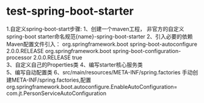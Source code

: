 # test-spring-boot-starter
1.自定义spring-boot-start步骤:
  1、创建一个maven工程，
      非官方的自定义spring-boot starter命名规范{name}-spring-boot-starter
  2、引入必要的依赖
      Maven配置文件引入：
      <dependencies>
        <dependency>
            <groupId>org.springframework.boot</groupId>
            <artifactId>spring-boot-autoconfigure</artifactId>
            <version>2.0.0.RELEASE</version>
          </dependency>
          <dependency>
            <groupId>org.springframework.boot</groupId>
            <artifactId>spring-boot-configuration-processor</artifactId>
            <version>2.0.0.RELEASE</version>
            <optional>true</optional>
          </dependency>
      </dependencies>    
   3、自定义自己的Properties类
   4、编写starter核心服务类  
   5、编写自动配置类
   6、src/main/resources/META-INF/spring.factories
     手动创建META-INF/spring.factories,配置
     org.springframework.boot.autoconfigure.EnableAutoConfiguration=\
     com.jt.PersonServiceAutoConfiguration
